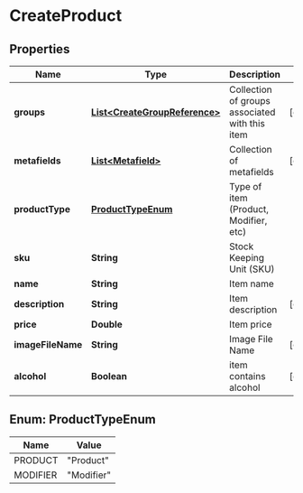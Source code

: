 
# CreateProduct

## Properties
Name | Type | Description | Notes
------------ | ------------- | ------------- | -------------
**groups** | [**List&lt;CreateGroupReference&gt;**](CreateGroupReference.md) | Collection of groups associated with this item |  [optional]
**metafields** | [**List&lt;Metafield&gt;**](Metafield.md) | Collection of metafields |  [optional]
**productType** | [**ProductTypeEnum**](#ProductTypeEnum) | Type of item (Product, Modifier, etc) | 
**sku** | **String** | Stock Keeping Unit (SKU) | 
**name** | **String** | Item name | 
**description** | **String** | Item description |  [optional]
**price** | **Double** | Item price | 
**imageFileName** | **String** | Image File Name |  [optional]
**alcohol** | **Boolean** | item contains alcohol |  [optional]


<a name="ProductTypeEnum"></a>
## Enum: ProductTypeEnum
Name | Value
---- | -----
PRODUCT | &quot;Product&quot;
MODIFIER | &quot;Modifier&quot;



